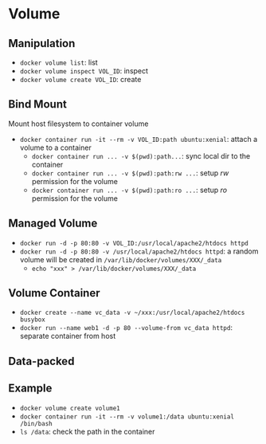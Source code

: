 # Volume
## Manipulation
- `docker volume list`: list
- `docker volume inspect VOL_ID`: inspect
- `docker volume create VOL_ID`: create


## Bind Mount
Mount host filesystem to container volume
- `docker container run -it --rm -v VOL_ID:path ubuntu:xenial`: attach a volume to a container
  - `docker container run ... -v $(pwd):path...`: sync local dir to the container
  - `docker container run ... -v $(pwd):path:rw ...`: setup *rw* permission for the volume
  - `docker container run ... -v $(pwd):path:ro ...`: setup *ro* permission for the volume


## Managed Volume
- `docker run -d -p 80:80 -v VOL_ID:/usr/local/apache2/htdocs httpd`
- `docker run -d -p 80:80 -v /usr/local/apache2/htdocs httpd`: a random volume will be created in `/var/lib/docker/volumes/XXX/_data`
  - `echo "xxx" > /var/lib/docker/volumes/XXX/_data`


## Volume Container
- `docker create --name vc_data -v ~/xxx:/usr/local/apache2/htdocs busybox`
- `docker run --name web1 -d -p 80 --volume-from vc_data httpd`: separate container from host


## Data-packed 


## Example
- `docker volume create volume1`
- `docker container run -it --rm -v volume1:/data ubuntu:xenial /bin/bash`
- `ls /data`: check the path in the container
